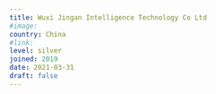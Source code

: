 ```yaml
---
title: Wuxi Jingan Intelligence Technology Co Ltd
#image:
country: China
#link:
level: silver
joined: 2019
date: 2021-03-31
draft: false
---
```

